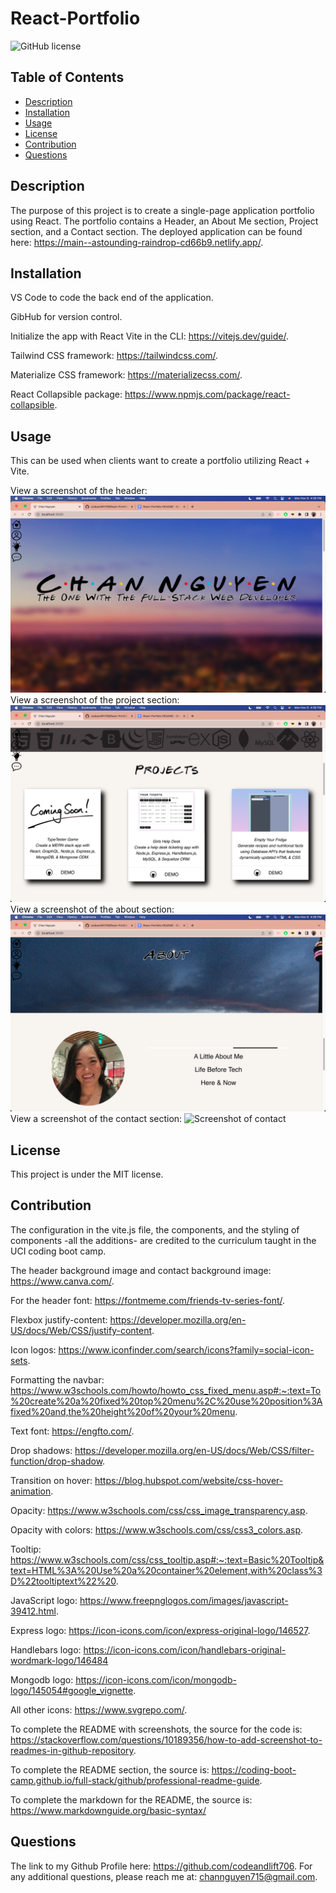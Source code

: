 # React-Portfolio
![GitHub license](https://img.shields.io/badge/license-MIT-blue.svg)

## Table of Contents
- [Description](#description)
- [Installation](#installation)
- [Usage](#usage)
- [License](#license)
- [Contribution](#contribution)
- [Questions](#questions)

## Description
The purpose of this project is to create a single-page application portfolio using React. The portfolio contains a Header, an About Me section, Project section, and a Contact section. The deployed application can be found here: https://main--astounding-raindrop-cd66b9.netlify.app/.

## Installation
VS Code to code the back end of the application. 

GibHub for version control. 

Initialize the app with React Vite in the CLI: https://vitejs.dev/guide/.

Tailwind CSS framework: https://tailwindcss.com/. 

Materialize CSS framework: https://materializecss.com/.

React Collapsible package: https://www.npmjs.com/package/react-collapsible.


## Usage
This can be used when clients want to create a portfolio utilizing React + Vite.

View a screenshot of the header:
![Screenshot of header](Portfolio/assets/header.png)
View a screenshot of the project section:
![Screenshot of projects](Portfolio/assets/project.png)
View a screenshot of the about section:
![Screenshot of about](Portfolio/assets/about.png)
View a screenshot of the contact section:
![Screenshot of contact](Portfolio/assets/contact.png)

## License
This project is under the MIT license.

## Contribution
The configuration in the vite.js file, the components, and the styling of components -all the additions- are credited to the curriculum taught in the UCI coding boot camp.

The header background image and contact background image: https://www.canva.com/.

For the header font: https://fontmeme.com/friends-tv-series-font/.

Flexbox justify-content: https://developer.mozilla.org/en-US/docs/Web/CSS/justify-content.

Icon logos: https://www.iconfinder.com/search/icons?family=social-icon-sets.

Formatting the navbar: https://www.w3schools.com/howto/howto_css_fixed_menu.asp#:~:text=To%20create%20a%20fixed%20top%20menu%2C%20use%20position%3Afixed%20and,the%20height%20of%20your%20menu. 

Text font: https://engfto.com/.

Drop shadows: https://developer.mozilla.org/en-US/docs/Web/CSS/filter-function/drop-shadow.

Transition on hover: https://blog.hubspot.com/website/css-hover-animation.

Opacity: https://www.w3schools.com/css/css_image_transparency.asp.

Opacity with colors: https://www.w3schools.com/css/css3_colors.asp.

Tooltip: https://www.w3schools.com/css/css_tooltip.asp#:~:text=Basic%20Tooltip&text=HTML%3A%20Use%20a%20container%20element,with%20class%3D%22tooltiptext%22%20. 

JavaScript logo: https://www.freepnglogos.com/images/javascript-39412.html.

Express logo: https://icon-icons.com/icon/express-original-logo/146527.

Handlebars logo: https://icon-icons.com/icon/handlebars-original-wordmark-logo/146484

Mongodb logo: https://icon-icons.com/icon/mongodb-logo/145054#google_vignette.

All other icons: https://www.svgrepo.com/.

To complete the README with screenshots, the source for the code is: https://stackoverflow.com/questions/10189356/how-to-add-screenshot-to-readmes-in-github-repository.

To complete the README section, the source is: https://coding-boot-camp.github.io/full-stack/github/professional-readme-guide.

To complete the markdown for the README, the source is: https://www.markdownguide.org/basic-syntax/


## Questions
The link to my Github Profile here: https://github.com/codeandlift706.
For any additional questions, please reach me at: channguyen715@gmail.com.
